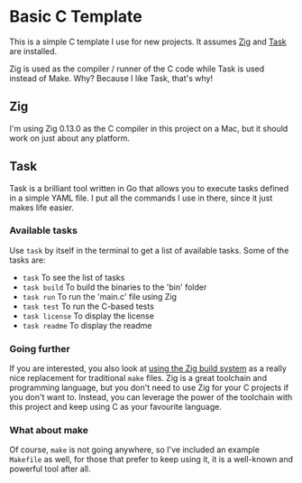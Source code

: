 # Basic C Template

This is a simple C template I use for new projects. It assumes [Zig](https://ziglang.org/) and [Task](https://taskfile.dev/) are installed.

Zig is used as the compiler / runner of the C code while Task is used instead of Make. Why? Because I like Task, that's why!

## Zig

I'm using Zig 0.13.0 as the C compiler in this project on a Mac, but it should work on just about any platform.

## Task

Task is a brilliant tool written in Go that allows you to execute tasks defined in a simple YAML file. I put all the commands I use in there, since it just makes life easier.

### Available tasks

Use `task` by itself in the terminal to get a list of available tasks. Some of the tasks are:

- `task` To see the list of tasks
- `task build` To build the binaries to the 'bin' folder
- `task run` To run the 'main.c' file using Zig
- `task test` To run the C-based tests
- `task license` To display the license
- `task readme` To display the readme

### Going further

If you are interested, you also look at [using the Zig build system](https://github.com/allyourcodebase) as a really nice replacement for traditional `make` files. Zig is a great toolchain and programming language, but you don't need to use Zig for your C projects if you don't want to. Instead, you can leverage the power of the toolchain with this project and keep using C as your favourite language.

### What about make

Of course, `make` is not going anywhere, so I've included an example `Makefile` as well, for those that prefer to keep using it, it is a well-known and powerful tool after all.
